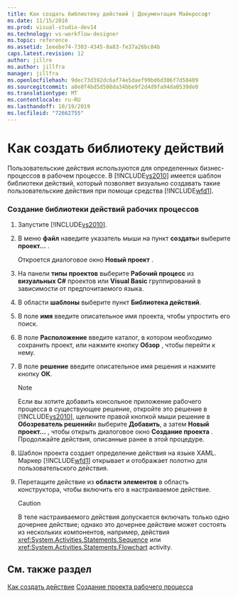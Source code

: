 ```yaml
---
title: Как создать библиотеку действий | Документация Майкрософт
ms.date: 11/15/2016
ms.prod: visual-studio-dev14
ms.technology: vs-workflow-designer
ms.topic: reference
ms.assetid: 1eeebe74-7303-4345-8a83-fe37a26bc84b
caps.latest.revision: 12
author: jillre
ms.author: jillfra
manager: jillfra
ms.openlocfilehash: 9dec73d392dc6af74e5daef99bd6d306f7d58409
ms.sourcegitcommit: a8e8f4bd5d508da34bbe9f2d4d9fa94da0539de0
ms.translationtype: MT
ms.contentlocale: ru-RU
ms.lasthandoff: 10/19/2019
ms.locfileid: "72662755"
---
```

# <a name="how-to-create-an-activity-library"></a>Как создать библиотеку действий
Пользовательские действия используются для определенных бизнес-процессов в рабочем процессе. В [!INCLUDE[vs2010](../includes/vs2010-md.md)] имеется шаблон библиотеки действий, который позволяет визуально создавать такие пользовательские действия при помощи средства [!INCLUDE[wfd1](../includes/wfd1-md.md)].

### <a name="to-create-a-workflow-activity-library"></a>Создание библиотеки действий рабочих процессов

1. Запустите [!INCLUDE[vs2010](../includes/vs2010-md.md)].

2. В меню **файл** наведите указатель мыши на пункт **создать**и выберите **проект...** .

     Откроется диалоговое окно **Новый проект** .

3. На панели **типы проектов** выберите **Рабочий процесс** из **визуальных C#**  проектов или **Visual Basic** группирований в зависимости от предпочитаемого языка.

4. В области **шаблоны** выберите пункт **Библиотека действий**.

5. В поле **имя** введите описательное имя проекта, чтобы упростить его поиск.

6. В поле **Расположение** введите каталог, в котором необходимо сохранить проект, или нажмите кнопку **Обзор** , чтобы перейти к нему.

7. В поле **решение** введите описательное имя решения и нажмите кнопку **ОК**.

    > [!NOTE]
    > Если вы хотите добавить консольное приложение рабочего процесса в существующее решение, откройте это решение в [!INCLUDE[vs2010](../includes/vs2010-md.md)], щелкните правой кнопкой мыши решение в **Обозреватель решений**и выберите **Добавить**, а затем **Новый проект...** , чтобы открыть диалоговое окно **Создание проекта** . Продолжайте действия, описанные ранее в этой процедуре.

8. Шаблон проекта создает определение действия на языке XAML. Маркер [!INCLUDE[wfd1](../includes/wfd1-md.md)] открывает и отображает полотно для пользовательского действия.

9. Перетащите действие из **области элементов** в область конструктора, чтобы включить его в настраиваемое действие.

    > [!CAUTION]
    > В теле настраиваемого действия допускается включать только одно дочернее действие; однако это дочернее действие может состоять из нескольких компонентов, например, действия <xref:System.Activities.Statements.Sequence> или <xref:System.Activities.Statements.Flowchart> activity.

## <a name="see-also"></a>См. также раздел
 [Как создать действие](https://msdn.microsoft.com/library/c09b1e99-21b5-4d96-9c04-ec31db3f4436) [Создание проекта рабочего процесса](../workflow-designer/creating-a-workflow-project.md)